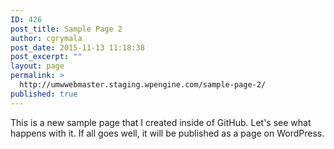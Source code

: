 ```yaml
---
ID: 426
post_title: Sample Page 2
author: cgrymala
post_date: 2015-11-13 11:18:38
post_excerpt: ""
layout: page
permalink: >
  http://umwwebmaster.staging.wpengine.com/sample-page-2/
published: true
---
```

This is a new sample page that I created inside of GitHub. Let's see what happens with it. If all goes well, it will be published as a page on WordPress.